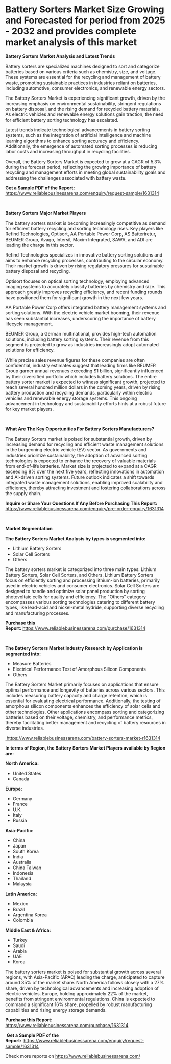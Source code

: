 <p><h1>Battery Sorters Market Size Growing and Forecasted for period from 2025 - 2032 and provides complete market analysis of this market</h1></p><p><strong>Battery Sorters Market Analysis and Latest Trends</strong></p>
<p><p>Battery sorters are specialized machines designed to sort and categorize batteries based on various criteria such as chemistry, size, and voltage. These systems are essential for the recycling and management of battery waste, promoting sustainable practices in industries reliant on batteries, including automotive, consumer electronics, and renewable energy sectors.</p><p>The Battery Sorters Market is experiencing significant growth, driven by the increasing emphasis on environmental sustainability, stringent regulations on battery disposal, and the rising demand for recycled battery materials. As electric vehicles and renewable energy solutions gain traction, the need for efficient battery sorting technology has escalated.</p><p>Latest trends indicate technological advancements in battery sorting systems, such as the integration of artificial intelligence and machine learning algorithms to enhance sorting accuracy and efficiency. Additionally, the emergence of automated sorting processes is reducing labor costs and increasing throughput in recycling facilities.</p><p>Overall, the Battery Sorters Market is expected to grow at a CAGR of 5.3% during the forecast period, reflecting the growing importance of battery recycling and management efforts in meeting global sustainability goals and addressing the challenges associated with battery waste.</p></p>
<p><strong>Get a Sample PDF of the Report:&nbsp;</strong> <a href="https://www.reliablebusinessarena.com/enquiry/request-sample/1631314?utm_campaign=3098&utm_medium=2&utm_source=Github&utm_content=ia&utm_term=29032025&utm_id=battery-sorters">https://www.reliablebusinessarena.com/enquiry/request-sample/1631314</a></p>
<p>&nbsp;</p>
<p><strong>Battery Sorters Major Market Players</strong></p>
<p><p>The battery sorters market is becoming increasingly competitive as demand for efficient battery recycling and sorting technology rises. Key players like Refind Technologies, Optisort, AA Portable Power Corp, AS Batteriretur, BEUMER Group, Avago, Intersil, Maxim Integrated, SAWA, and ADI are leading the charge in this sector.</p><p>Refind Technologies specializes in innovative battery sorting solutions and aims to enhance recycling processes, contributing to the circular economy. Their market growth is driven by rising regulatory pressures for sustainable battery disposal and recycling. </p><p>Optisort focuses on optical sorting technology, employing advanced imaging systems to accurately classify batteries by chemistry and size. This approach greatly improves recycling efficiency, and recent funding rounds have positioned them for significant growth in the next few years.</p><p>AA Portable Power Corp offers integrated battery management systems and sorting solutions. With the electric vehicle market booming, their revenue has seen substantial increases, underscoring the importance of battery lifecycle management. </p><p>BEUMER Group, a German multinational, provides high-tech automation solutions, including battery sorting systems. Their revenue from this segment is projected to grow as industries increasingly adopt automated solutions for efficiency.</p><p>While precise sales revenue figures for these companies are often confidential, industry estimates suggest that leading firms like BEUMER Group garner annual revenues exceeding $1 billion, significantly influenced by their diversified portfolio which includes battery solutions. The entire battery sorter market is expected to witness significant growth, projected to reach several hundred million dollars in the coming years, driven by rising battery production and recycling demands, particularly within electric vehicles and renewable energy storage systems. This ongoing advancement in technology and sustainability efforts hints at a robust future for key market players.</p></p>
<p>&nbsp;</p>
<p><strong>What Are The Key Opportunities For Battery Sorters Manufacturers?</strong></p>
<p><p>The Battery Sorters market is poised for substantial growth, driven by increasing demand for recycling and efficient waste management solutions in the burgeoning electric vehicle (EV) sector. As governments and industries prioritize sustainability, the adoption of advanced sorting technologies is expected to enhance the recovery of valuable materials from end-of-life batteries. Market size is projected to expand at a CAGR exceeding 8% over the next five years, reflecting innovations in automation and AI-driven sorting systems. Future outlook indicates a shift towards integrated waste management solutions, enabling improved scalability and efficiency, thereby attracting investment and fostering collaborations across the supply chain.</p></p>
<p><strong>Inquire or Share Your Questions If Any Before Purchasing This Report:</strong> <a href="https://www.reliablebusinessarena.com/enquiry/pre-order-enquiry/1631314?utm_campaign=3098&utm_medium=2&utm_source=Github&utm_content=ia&utm_term=29032025&utm_id=battery-sorters">https://www.reliablebusinessarena.com/enquiry/pre-order-enquiry/1631314</a></p>
<p>&nbsp;</p>
<p><strong>Market Segmentation</strong></p>
<p><strong>The Battery Sorters Market Analysis by types is segmented into:</strong></p>
<p><ul><li>Lithium Battery Sorters</li><li>Solar Cell Sorters</li><li>Others</li></ul></p>
<p><p>The battery sorters market is categorized into three main types: Lithium Battery Sorters, Solar Cell Sorters, and Others. Lithium Battery Sorters focus on efficiently sorting and processing lithium-ion batteries, primarily used in electric vehicles and consumer electronics. Solar Cell Sorters are designed to handle and optimize solar panel production by sorting photovoltaic cells for quality and efficiency. The "Others" category encompasses various sorting technologies catering to different battery types, like lead-acid and nickel-metal hydride, supporting diverse recycling and manufacturing processes.</p></p>
<p><strong>Purchase this Report:&nbsp;</strong><a href="https://www.reliablebusinessarena.com/purchase/1631314?utm_campaign=3098&utm_medium=2&utm_source=Github&utm_content=ia&utm_term=29032025&utm_id=battery-sorters">https://www.reliablebusinessarena.com/purchase/1631314</a></p>
<p>&nbsp;</p>
<p><strong>The Battery Sorters Market Industry Research by Application is segmented into:</strong></p>
<p><ul><li>Measure Batteries</li><li>Electrical Performance Test of Amorphous Silicon Components</li><li>Others</li></ul></p>
<p><p>The Battery Sorters Market primarily focuses on applications that ensure optimal performance and longevity of batteries across various sectors. This includes measuring battery capacity and charge retention, which is essential for evaluating electrical performance. Additionally, the testing of amorphous silicon components enhances the efficiency of solar cells and other technologies. Other applications encompass sorting and categorizing batteries based on their voltage, chemistry, and performance metrics, thereby facilitating better management and recycling of battery resources in diverse industries.</p></p>
<p><a href="https://www.reliablebusinessarena.com/battery-sorters-market-r1631314?utm_campaign=3098&utm_medium=2&utm_source=Github&utm_content=ia&utm_term=29032025&utm_id=battery-sorters">&nbsp;https://www.reliablebusinessarena.com/battery-sorters-market-r1631314</a></p>
<p><strong>In terms of Region, the Battery Sorters Market Players available by Region are:</strong></p>
<p>
    <p> <strong> North America: </strong>
        <ul>
            <li>United States</li>
            <li>Canada</li>
        </ul>
        </p> 
    <p> <strong> Europe: </strong>
        <ul>
            <li>Germany</li>
            <li>France</li>
            <li>U.K.</li>
            <li>Italy</li>
            <li>Russia</li>
        </ul>
        </p> 
    <p> <strong> Asia-Pacific: </strong>
        <ul>
            <li>China</li>
            <li>Japan</li>
            <li>South Korea</li>
            <li>India</li>
            <li>Australia</li>
            <li>China Taiwan</li>
            <li>Indonesia</li>
            <li>Thailand</li>
            <li>Malaysia</li>
        </ul>
        </p> 
    <p> <strong> Latin America: </strong>
        <ul>
            <li>Mexico</li>
            <li>Brazil</li>
            <li>Argentina Korea</li>
            <li>Colombia</li>
        </ul>
        </p> 
    <p> <strong> Middle East & Africa: </strong>
        <ul>
            <li>Turkey</li>
            <li>Saudi</li>
            <li>Arabia</li>
            <li>UAE</li>
            <li>Korea</li>
        </ul>
    </p>
    </p>
<p><p>The battery sorters market is poised for substantial growth across several regions, with Asia-Pacific (APAC) leading the charge, anticipated to capture around 35% of the market share. North America follows closely with a 27% share, driven by technological advancements and increasing adoption of electric vehicles. Europe, holding approximately 22% of the market, benefits from stringent environmental regulations. China is expected to command a significant 16% share, propelled by robust manufacturing capabilities and rising energy storage demands.</p></p>
<p><strong>Purchase this Report: </strong><a href="https://www.reliablebusinessarena.com/purchase/1631314?utm_campaign=3098&utm_medium=2&utm_source=Github&utm_content=ia&utm_term=29032025&utm_id=battery-sorters">https://www.reliablebusinessarena.com/purchase/1631314</a></p>
<p>&nbsp;<strong>Get a Sample PDF of the Report:&nbsp;&nbsp;</strong><a href="https://www.reliablebusinessarena.com/enquiry/request-sample/1631314?utm_campaign=3098&utm_medium=2&utm_source=Github&utm_content=ia&utm_term=29032025&utm_id=battery-sorters">https://www.reliablebusinessarena.com/enquiry/request-sample/1631314</a></p>
<p><strong></strong></p>
<p>Check more reports on <a href="https://www.reliablebusinessarena.com/?utm_campaign=3098&utm_medium=2&utm_source=Github&utm_content=ia&utm_term=29032025&utm_id=battery-sorters">https://www.reliablebusinessarena.com/</a></p>